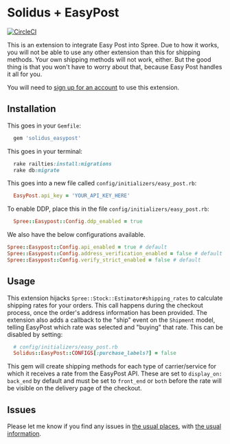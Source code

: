 # Solidus + EasyPost

[![CircleCI](https://circleci.com/gh/boomerdigital/solidus_easypost.svg?style=svg)](https://circleci.com/gh/boomerdigital/solidus_easypost)

This is an extension to integrate Easy Post into Spree. Due to how it works, you will not be able to use any other extension than this for shipping methods. Your own shipping methods will not work, either. But the good thing is that you won't have to worry about that, because Easy Post handles it all for you.

You will need to [sign up for an account](https://www.easypost.com/) to use this extension.

## Installation

This goes in your `Gemfile`:
```ruby
  gem 'solidus_easypost'
```

This goes in your terminal:
```ruby
  rake railties:install:migrations
  rake db:migrate
```

This goes into a new file called `config/initializers/easy_post.rb`:
```ruby
  EasyPost.api_key = 'YOUR_API_KEY_HERE'
```

To enable DDP, place this in the file `config/initializers/easy_post.rb`:
```ruby
  Spree::Easypost::Config.ddp_enabled = true
```

We also have the below configurations available.
```ruby
Spree::Easypost::Config.api_enabled = true # default
Spree::Easypost::Config.address_verification_enabled = false # default
Spree::Easypost::Config.verify_strict_enabled = false # default
```

## Usage

This extension hijacks `Spree::Stock::Estimator#shipping_rates` to calculate shipping rates for your orders. This call happens during the checkout process, once the order's address information has been provided.
The extension also adds a callback to the "ship" event on the `Shipment` model, telling EasyPost which rate was selected and "buying" that rate. This can be disabled by setting:

```ruby
  # config/initializers/easy_post.rb
  Solidus::EasyPost::CONFIGS[:purchase_labels?] = false
```

This gem will create shipping methods for each type of carrier/service for which it receives a rate from the EasyPost API. These are set to  `display_on: back_end` by default and must be set to `front_end`
or `both` before the rate will be visible on the delivery page of the checkout.

## Issues

Please let me know if you find any issues in [the usual places](https://github.com/solidusio-contrib/solidus_easypost/issues), with [the usual information](https://github.com/solidusio/solidus/blob/master/CONTRIBUTING.md).
